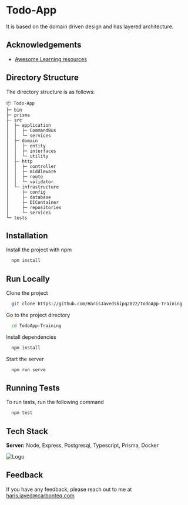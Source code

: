 
# Todo-App

It is based on the domain driven design and has layered architecture.

## Acknowledgements

 - [Awesome Learning resources](https://dev-portal.carbonteq.com/docs/intro)


## Directory Structure

The directory structure is as follows:

```
📦 Todo-App
├─ bin
├─ prisma
├─ src
│  ├─ application
│  │  ├─ CommandBus
│  │  └─ services
│  ├─ domain
│  │  ├─ entity
│  │  ├─ interfaces
│  │  └─ utility
│  ├─ http
│  │  ├─ controller
│  │  ├─ middleware
│  │  ├─ route
│  │  └─ validator
│  └─ infrastructure
│     ├─ config
│     ├─ database
│     ├─ DIContainer
│     ├─ repositories
│     └─ services
└─ tests
```

## Installation

Install the project with npm

```bash
  npm install 
```

    
## Run Locally

Clone the project

```bash
  git clone https://github.com/HarisJavedskipq2022/TodoApp-Training
```

Go to the project directory

```bash
  cd TodoApp-Training
```

Install dependencies

```bash
  npm install
```

Start the server

```bash
  npm run serve
```


## Running Tests

To run tests, run the following command

```bash
  npm test
```

## Tech Stack

**Server:** Node, Express, Postgresql, Typescript, Prisma, Docker


![Logo](https://media.licdn.com/dms/image/C560BAQH6EuYztDmShA/company-logo_200_200/0/1644425223290?e=1689811200&v=beta&t=4C23MBNGOQMVmVPBvyGF7kMgHpIRBBuujDGud8afzbI)


## Feedback

If you have any feedback, please reach out to me at haris.javed@carbonteq.com
